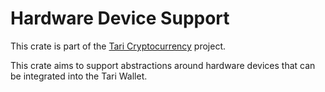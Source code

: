 # Hardware Device Support

This crate is part of the [Tari Cryptocurrency](https://tari.com) project.

This crate aims to support abstractions around hardware devices that can be integrated into the Tari Wallet.